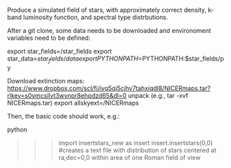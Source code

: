 Produce a simulated field of stars, with approximately correct density, k-band luminosity function, and spectral type distrbutions.

After a git clone, some data needs to be downloaded and environoment variables need to be defined:

export star_fields=<where you git cloned from>/star_fields
export star_data=$star_fields/data
export PYTHONPATH=$PYTHONPATH:$star_fields/py

Download extinction maps: https://www.dropbox.com/scl/fi/ivq5qi5cjhv7tahxiqdl8/NICERmaps.tar?rlkey=s0ymcsilvt3wvnpr8ehpdzd65&dl=0
unpack (e.g., tar -xvf NICERmaps.tar)
export allskyext=<where you downloaded NICERmaps.tar>/NICERmaps

Then, the basic code should work, e.g.:

python
>>>import insertstars_new as insert
>>>insert.insertstars(0,0) #creates a text file with distribution of stars centered at ra,dec=0,0 within area of one Roman field of view

